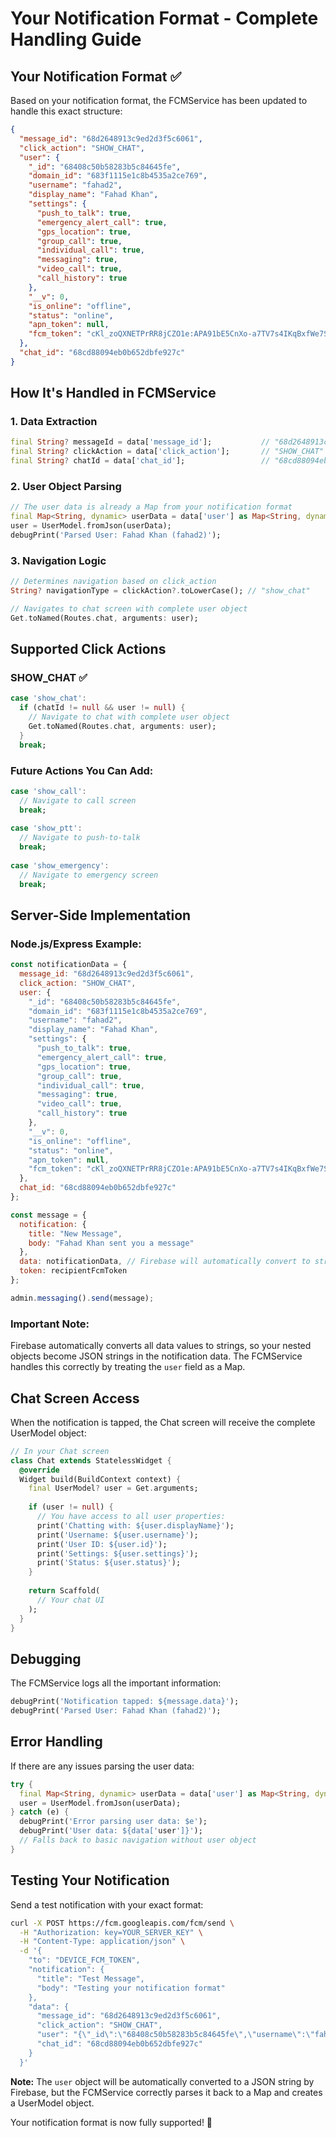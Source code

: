 # Your Notification Format - Complete Handling Guide

## Your Notification Format ✅

Based on your notification format, the FCMService has been updated to handle this exact structure:

```json
{
  "message_id": "68d2648913c9ed2d3f5c6061",
  "click_action": "SHOW_CHAT",
  "user": {
    "_id": "68408c50b58283b5c84645fe",
    "domain_id": "683f1115e1c8b4535a2ce769",
    "username": "fahad2",
    "display_name": "Fahad Khan",
    "settings": {
      "push_to_talk": true,
      "emergency_alert_call": true,
      "gps_location": true,
      "group_call": true,
      "individual_call": true,
      "messaging": true,
      "video_call": true,
      "call_history": true
    },
    "__v": 0,
    "is_online": "offline",
    "status": "online",
    "apn_token": null,
    "fcm_token": "cKl_zoQXNETPrRR8jCZO1e:APA91bE5CnXo-a7TV7s4IKqBxfWe7SN1wLfj3-kMCG6mEDhy6gtdn4Y2EmvPbULXQ-B-3vWTyihjt6MvSvz3T-TkdH0TQw2gU9sbFaAdQ-JoR6skckLRqKY"
  },
  "chat_id": "68cd88094eb0b652dbfe927c"
}
```

## How It's Handled in FCMService

### 1. **Data Extraction**
```dart
final String? messageId = data['message_id'];           // "68d2648913c9ed2d3f5c6061"
final String? clickAction = data['click_action'];       // "SHOW_CHAT"
final String? chatId = data['chat_id'];                 // "68cd88094eb0b652dbfe927c"
```

### 2. **User Object Parsing**
```dart
// The user data is already a Map from your notification format
final Map<String, dynamic> userData = data['user'] as Map<String, dynamic>;
user = UserModel.fromJson(userData);
debugPrint('Parsed User: Fahad Khan (fahad2)');
```

### 3. **Navigation Logic**
```dart
// Determines navigation based on click_action
String? navigationType = clickAction?.toLowerCase(); // "show_chat"

// Navigates to chat screen with complete user object
Get.toNamed(Routes.chat, arguments: user);
```

## Supported Click Actions

### **SHOW_CHAT** ✅
```dart
case 'show_chat':
  if (chatId != null && user != null) {
    // Navigate to chat with complete user object
    Get.toNamed(Routes.chat, arguments: user);
  }
  break;
```

### **Future Actions You Can Add:**
```dart
case 'show_call':
  // Navigate to call screen
  break;
  
case 'show_ptt':
  // Navigate to push-to-talk
  break;
  
case 'show_emergency':
  // Navigate to emergency screen
  break;
```

## Server-Side Implementation

### **Node.js/Express Example:**
```javascript
const notificationData = {
  message_id: "68d2648913c9ed2d3f5c6061",
  click_action: "SHOW_CHAT",
  user: {
    "_id": "68408c50b58283b5c84645fe",
    "domain_id": "683f1115e1c8b4535a2ce769",
    "username": "fahad2",
    "display_name": "Fahad Khan",
    "settings": {
      "push_to_talk": true,
      "emergency_alert_call": true,
      "gps_location": true,
      "group_call": true,
      "individual_call": true,
      "messaging": true,
      "video_call": true,
      "call_history": true
    },
    "__v": 0,
    "is_online": "offline",
    "status": "online",
    "apn_token": null,
    "fcm_token": "cKl_zoQXNETPrRR8jCZO1e:APA91bE5CnXo-a7TV7s4IKqBxfWe7SN1wLfj3-kMCG6mEDhy6gtdn4Y2EmvPbULXQ-B-3vWTyihjt6MvSvz3T-TkdH0TQw2gU9sbFaAdQ-JoR6skckLRqKY"
  },
  chat_id: "68cd88094eb0b652dbfe927c"
};

const message = {
  notification: {
    title: "New Message",
    body: "Fahad Khan sent you a message"
  },
  data: notificationData, // Firebase will automatically convert to strings
  token: recipientFcmToken
};

admin.messaging().send(message);
```

### **Important Note:**
Firebase automatically converts all data values to strings, so your nested objects become JSON strings in the notification data. The FCMService handles this correctly by treating the `user` field as a Map.

## Chat Screen Access

When the notification is tapped, the Chat screen will receive the complete UserModel object:

```dart
// In your Chat screen
class Chat extends StatelessWidget {
  @override
  Widget build(BuildContext context) {
    final UserModel? user = Get.arguments;
    
    if (user != null) {
      // You have access to all user properties:
      print('Chatting with: ${user.displayName}');
      print('Username: ${user.username}');
      print('User ID: ${user.id}');
      print('Settings: ${user.settings}');
      print('Status: ${user.status}');
    }
    
    return Scaffold(
      // Your chat UI
    );
  }
}
```

## Debugging

The FCMService logs all the important information:

```dart
debugPrint('Notification tapped: ${message.data}');
debugPrint('Parsed User: Fahad Khan (fahad2)');
```

## Error Handling

If there are any issues parsing the user data:

```dart
try {
  final Map<String, dynamic> userData = data['user'] as Map<String, dynamic>;
  user = UserModel.fromJson(userData);
} catch (e) {
  debugPrint('Error parsing user data: $e');
  debugPrint('User data: ${data['user']}');
  // Falls back to basic navigation without user object
}
```

## Testing Your Notification

Send a test notification with your exact format:

```bash
curl -X POST https://fcm.googleapis.com/fcm/send \
  -H "Authorization: key=YOUR_SERVER_KEY" \
  -H "Content-Type: application/json" \
  -d '{
    "to": "DEVICE_FCM_TOKEN",
    "notification": {
      "title": "Test Message",
      "body": "Testing your notification format"
    },
    "data": {
      "message_id": "68d2648913c9ed2d3f5c6061",
      "click_action": "SHOW_CHAT",
      "user": "{\"_id\":\"68408c50b58283b5c84645fe\",\"username\":\"fahad2\",\"display_name\":\"Fahad Khan\"}",
      "chat_id": "68cd88094eb0b652dbfe927c"
    }
  }'
```

**Note:** The `user` object will be automatically converted to a JSON string by Firebase, but the FCMService correctly parses it back to a Map and creates a UserModel object.

Your notification format is now fully supported! 🎯
